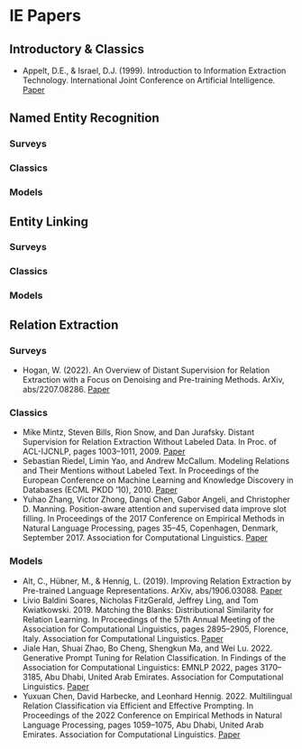 # IE Papers

## Introductory & Classics
- Appelt, D.E., & Israel, D.J. (1999). Introduction to Information Extraction Technology. International Joint Conference on Artificial Intelligence. [Paper](https://www.semanticscholar.org/paper/Introduction-to-Information-Extraction-Technology-Appelt-Israel/9cc4a4ddc264687720c83e8f58303f58bf10e32f)




## Named Entity Recognition

### Surveys
### Classics
### Models

## Entity Linking
### Surveys
### Classics
### Models

## Relation Extraction
### Surveys
- Hogan, W. (2022). An Overview of Distant Supervision for Relation Extraction with a Focus on Denoising and Pre-training Methods. ArXiv, abs/2207.08286. [Paper](https://arxiv.org/abs/2207.08286) 
### Classics
- Mike Mintz, Steven Bills, Rion Snow, and Dan Jurafsky. Distant Supervision for Relation Extraction Without Labeled Data. In Proc. of ACL-IJCNLP, pages 1003–1011, 2009. [Paper](https://aclanthology.org/P09-1113/)
- Sebastian Riedel, Limin Yao, and Andrew McCallum. Modeling Relations and Their Mentions without Labeled Text. In Proceedings of the European Conference on Machine Learning and Knowledge Discovery in Databases (ECML PKDD ’10), 2010. [Paper](https://link.springer.com/content/pdf/10.1007/978-3-642-15939-8_10.pdf)
- Yuhao Zhang, Victor Zhong, Danqi Chen, Gabor Angeli, and Christopher D. Manning. Position-aware attention and supervised data improve slot filling. In Proceedings of the 2017 Conference on Empirical Methods in Natural Language Processing, pages 35–45, Copenhagen, Denmark, September 2017. Association for Computational Linguistics. [Paper](https://aclanthology.org/D17-1004/)
### Models
- Alt, C., Hübner, M., & Hennig, L. (2019). Improving Relation Extraction by Pre-trained Language Representations. ArXiv, abs/1906.03088. [Paper](https://www.semanticscholar.org/paper/Improving-Relation-Extraction-by-Pre-trained-Alt-H%C3%BCbner/28f3a20ebd5e2f3afa871b1784076cf7004415b8)
- Livio Baldini Soares, Nicholas FitzGerald, Jeffrey Ling, and Tom Kwiatkowski. 2019. Matching the Blanks: Distributional Similarity for Relation Learning. In Proceedings of the 57th Annual Meeting of the Association for Computational Linguistics, pages 2895–2905, Florence, Italy. Association for Computational Linguistics. [Paper](https://aclanthology.org/P19-1279/)
- Jiale Han, Shuai Zhao, Bo Cheng, Shengkun Ma, and Wei Lu. 2022. Generative Prompt Tuning for Relation Classification. In Findings of the Association for Computational Linguistics: EMNLP 2022, pages 3170–3185, Abu Dhabi, United Arab Emirates. Association for Computational Linguistics. [Paper](https://aclanthology.org/2022.findings-emnlp.231)
- Yuxuan Chen, David Harbecke, and Leonhard Hennig. 2022. Multilingual Relation Classification via Efficient and Effective Prompting. In Proceedings of the 2022 Conference on Empirical Methods in Natural Language Processing, pages 1059–1075, Abu Dhabi, United Arab Emirates. Association for Computational Linguistics. [Paper](https://aclanthology.org/2022.emnlp-main.69/)
